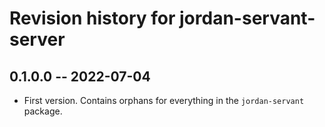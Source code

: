 # Revision history for jordan-servant-server

## 0.1.0.0 -- 2022-07-04

* First version. Contains orphans for everything in the `jordan-servant` package.
